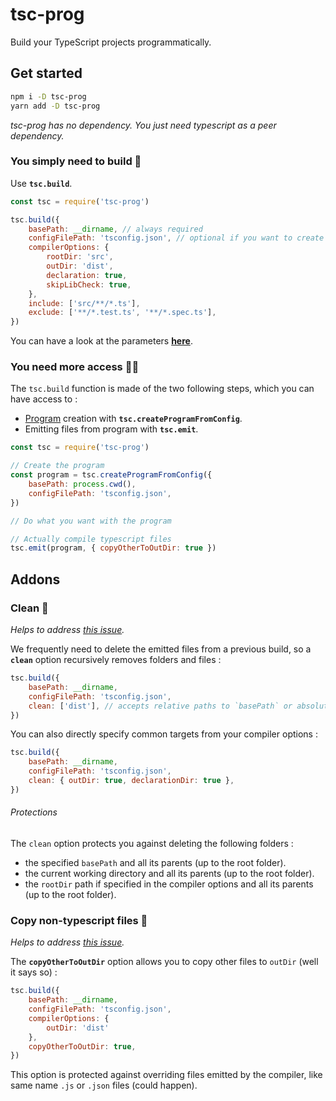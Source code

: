 # tsc-prog

Build your TypeScript projects programmatically.

## Get started

```bash
npm i -D tsc-prog
yarn add -D tsc-prog
```

_tsc-prog has no dependency. You just need typescript as a peer dependency._

### You simply need to build 👷‍

Use **`tsc.build`**.

```js
const tsc = require('tsc-prog')

tsc.build({
	basePath: __dirname, // always required
	configFilePath: 'tsconfig.json', // optional if you want to create a compilation object from scratch
	compilerOptions: {
		rootDir: 'src',
		outDir: 'dist',
		declaration: true,
		skipLibCheck: true,
	},
	include: ['src/**/*.ts'],
	exclude: ['**/*.test.ts', '**/*.spec.ts'],
})
```

You can have a look at the parameters **[here](./src/interfaces.ts)**.

### You need more access 👨‍🏭

The `tsc.build` function is made of the two following steps, which you can have access to :

- [Program](https://github.com/microsoft/TypeScript/wiki/Architectural-Overview#data-structures) creation with **`tsc.createProgramFromConfig`**.
- Emitting files from program with **`tsc.emit`**.

```js
const tsc = require('tsc-prog')

// Create the program
const program = tsc.createProgramFromConfig({
	basePath: process.cwd(),
	configFilePath: 'tsconfig.json',
})

// Do what you want with the program

// Actually compile typescript files
tsc.emit(program, { copyOtherToOutDir: true })
```

## Addons

### Clean 🧹

_Helps to address [this issue](https://github.com/microsoft/TypeScript/issues/16057)._

We frequently need to delete the emitted files from a previous build, so a **`clean`** option recursively removes folders and files :

```js
tsc.build({
	basePath: __dirname,
	configFilePath: 'tsconfig.json',
	clean: ['dist'], // accepts relative paths to `basePath` or absolute paths
})
```

You can also directly specify common targets from your compiler options :

```js
tsc.build({
	basePath: __dirname,
	configFilePath: 'tsconfig.json',
	clean: { outDir: true, declarationDir: true },
})
```

###### Protections

The `clean` option protects you against deleting the following folders :

- the specified `basePath` and all its parents (up to the root folder).
- the current working directory and all its parents (up to the root folder).
- the `rootDir` path if specified in the compiler options and all its parents (up to the root folder).

### Copy non-typescript files 🎏

_Helps to address [this issue](https://github.com/Microsoft/TypeScript/issues/30835)._

The **`copyOtherToOutDir`** option allows you to copy other files to `outDir` (well it says so) :

```js
tsc.build({
	basePath: __dirname,
	configFilePath: 'tsconfig.json',
	compilerOptions: {
		outDir: 'dist'
	},
	copyOtherToOutDir: true,
})
```

This option is protected against overriding files emitted by the compiler, like same name `.js` or `.json` files (could happen).
